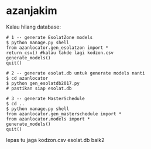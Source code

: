 # azanjakim

Kalau hilang database:

```
# 1 -- generate EsolatZone models
$ python manage.py shell
from azanlocator.gen_esolatzon import *
return_csv() #kalau takde lagi kodzon.csv
generate_models()
quit()

# 2 -- generate esolat.db untuk generate models nanti
$ cd azanlocator
$ python gen_esolatdb2017.py
# pastikan siap esolat.db

# 3 -- generate MasterSchedule
$ cd ..
$ python manage.py shell
from azanlocator.gen_masterschedule import *
from azanlocator.models import *
generate_models()
quit()

```

lepas tu jaga kodzon.csv esolat.db baik2
